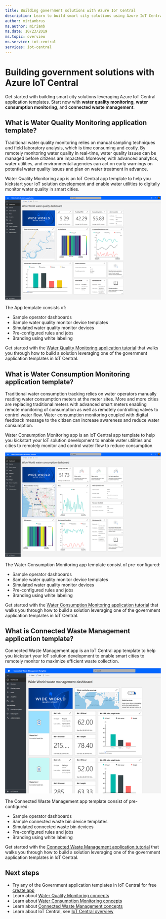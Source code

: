```yaml
---
title: Building government solutions with Azure IoT Central
description: Learn to build smart city solutions using Azure IoT Central application templates.
author: miriambrus
ms.author: miriamb
ms.date: 10/23/2019
ms.topic: overview
ms.service: iot-central
services: iot-central
---
```


# Building government solutions with Azure IoT Central

Get started with building smart city solutions leveraging Azure IoT Central application templates. Start now with **water quality monitoring**, **water consumption monitoring**, and **connected waste management**.

## What is Water Quality Monitoring application template?   

Traditional water quality monitoring relies on manual sampling techniques and field laboratory analysis, which is time consuming and costly. By remotely monitoring water quality in real-time, water quality issues can be managed before citizens are impacted. Moreover, with advanced analytics, water utilities, and environmental agencies can act on early warnings on potential water quality issues and plan on water treatment in advance.  

Water Quality Monitoring app is an IoT Central app template to help you kickstart your IoT solution development and enable water utilities to digitally monitor water quality in smart cities. 

![Water Quality Monitoring App template](./media/overview-iotcentral-government/waterqualitymonitoring-dashboard-full.png)

The App template consists of:
* Sample operator dashboards
* Sample water quality monitor device templates
* Simulated water quality monitor devices
* Pre-configured rules and jobs
* Branding using white labeling 

Get started with the [Water Quality Monitoring application tutorial](./tutorial-water-quality-monitoring.md) that walks you through how to build a solution leveraging one of the government application templates in IoT Central. 


## What is Water Consumption Monitoring application template? 

Traditional water consumption tracking relies on water operators manually reading water consumption meters at the meter sites. More and more cities are replacing traditional meters with advanced smart meters enabling remote monitoring of consumption as well as remotely controlling valves to control water flow. Water consumption monitoring coupled with digital feedback message to the citizen can increase awareness and reduce water consumption. 


Water Consumption Monitoring app is an IoT Central app template to help you kickstart your IoT solution development to enable water utilities and cities to remotely monitor and control water flow to reduce consumption. 

  ![Water Consumption Monitoring App template](./media/overview-iotcentral-government/waterconsumptionmonitoring-dashboardfull.png)

The Water Consumption Monitoring app template consist of pre-configured:
* Sample operator dashboards
* Sample water quality monitor device templates
* Simulated water quality monitor devices
* Pre-configured rules and jobs
* Branding using white labeling 

 Get started with the [Water Consumption Monitoring application tutorial](./tutorial-water-consumption-monitoring.md) that walks you through how to build a solution leveraging one of the government application templates in IoT Central. 

## What is Connected Waste Management application template? 

Connected Waste Management app is an IoT Central app template to help you kickstart your IoT solution development to enable smart cities to remotely monitor to maximize efficient waste collection. 

![Connected Waste Management App template](media/overview-iotcentral-government/connectedwastemanagement-dashboard.png) 


The Connected Waste Management app template consist of pre-configured:
* Sample operator dashboards
* Sample connected waste bin device templates
* Simulated connected waste bin devices
* Pre-configured rules and jobs
* Branding using white labeling 

Get started with the [Connected Waste Management application tutorial](./tutorial-connected-waste-management.md) that walks you through how to build a solution leveraging one of the government application templates in IoT Central. 


## Next steps

* Try any of the Government application templates in IoT Central for free [create app](https://apps.azureiotcentral.com/build/government)
* Learn about [Water Quality Monitoring concepts](./concepts-waterqualitymonitoring-architecture.md)
* Learn about [Water Consumption Monitoring concepts](./concepts-waterconsumptionmonitoring-architecture.md)
* Learn about [Connected Waste Management concepts](./concepts-connectedwastemanagement-architecture.md)  
* Learn about IoT Central, see [IoT Central overview](https://docs.microsoft.com/azure/iot-central/overview-iot-central)
